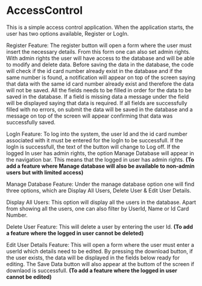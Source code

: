 # AccessControl
This is a simple access control application.
When the application starts, the user has two options available, Register or LogIn.

Register Feature:
The register button will open a form where the user must insert the necessary details. From this form one can also set admin rights. With admin rights the user will have access to the database and will be able to modify and delete data. Before saving the data in the database, the code will check if the id card number already exist in the database and if the same number is found, a notification will appear on top of the screen saying that data with the same id card number already exist and therefore the data will not be saved. All the fields needs to be filled in order for the data to be saved in the database. If a field is missing data a message under the field will be displayed saying that data is required. If all fields are successfully filled with no errors, on submit the data will be saved in the database and a message on top of the screen will appear confirming that data was successfully saved. 

LogIn Feature:
To log into the system, the user Id and the id card number associated with it must be entered for the logIn to be successfull. If the logIn is successfull, the text of the button will change to Log off. If the logged In user has admin rights, the option Manage Database will appear in the navigation bar. This means that the logged in user has admin rights. **(To add a feature where Manage database will also be available to non-admin users but with limited access)**

Manage Database Feature:
Under the manage database option one will find three options, which are Display All Users, Delete User & Edit User Details.

Display All Users:
This option will display all the users in the database. Apart from showing all the users, one can also filter by UserId, Name or Id Card Number. 

Delete User Feature:
This will delete a user by entering the user Id. **(To add a feature where the logged in user cannot be deleted)**

Edit User Details Feature:
This will open a form where the user must enter a userId which details need to be edited. By pressing the download button, if the user exists, the data will be displayed in the fields below ready for editing. The Save Data button will also appear at the buttom of the screen if downlaod is successfull. **(To add a feature where the logged in user cannot be edited)**




